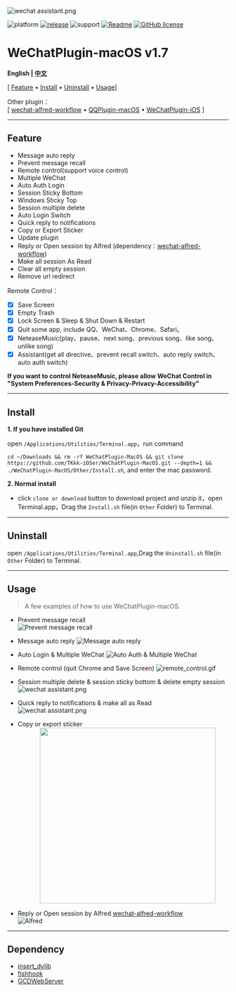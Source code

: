 

![wechat assistant.png](./Other/ScreenShots/en/wechatplugin.png)

![platform](https://img.shields.io/badge/platform-macos-lightgrey.svg)  [![release](https://img.shields.io/badge/release-v1.7-brightgreen.svg)](https://github.com/TKkk-iOSer/WeChatPlugin-MacOS/releases)  ![support](https://img.shields.io/badge/support-wechat%202.3.10-blue.svg)  [![Readme](https://img.shields.io/badge/readme-中文-yellow.svg)](./README.md)  [![GitHub license](https://img.shields.io/github/license/TKkk-iOSer/WeChatPlugin-MacOS.svg)](https://github.com/TKkk-iOSer/WeChatPlugin-MacOS/blob/master/LICENSE)

# WeChatPlugin-macOS v1.7

**English | [中文](./README.md)**

[ [Feature](#feature) &bull; [Install](#install) &bull; [Uninstall](#uninstall) &bull; [Usage](#usage)]

Other plugin：  
[ [wechat-alfred-workflow](https://github.com/TKkk-iOSer/wechat-alfred-workflow) &bull; [QQPlugin-macOS](https://github.com/TKkk-iOSer/QQPlugin-macOS) &bull; [WeChatPlugin-iOS](https://github.com/TKkk-iOSer/WeChatPlugin-iOS) ]

---

## Feature

* Message auto reply
* Prevent message recall
* Remote control(support voice control)
* Multiple WeChat
* Auto Auth Login
* Session Sticky Bottom
* Windows Sticky Top
* Session multiple delete
* Auto Login Switch
* Quick reply to notifications
* Copy or Export Sticker
* Update plugin
* Reply or Open session by Alfred  (dependency：[wechat-alfred-workflow](https://github.com/TKkk-iOSer/wechat-alfred-workflow))
* Make all session As Read
* Clear all empty session
* Remove url redirect

Remote Control：

- [x] Save Screen
- [x] Empty Trash
- [x] Lock Screen & Sleep  & Shut Down & Restart
- [x] Quit some app, include QQ、WeChat、Chrome、Safari。
- [x] NeteaseMusic(play、pause、next song、previous song、like song、unlike song)
- [x] Assistant(get all directive、prevent recall switch、auto reply switch、auto auth switch)

**If you want to control NeteaseMusic, please allow WeChat Control in "System Preferences-Security & Privacy-Privacy-Accessibility"**

---

## Install

**1. If you have installed Git**

open `/Applications/Utilities/Terminal.app`，run command

`cd ~/Downloads && rm -rf WeChatPlugin-MacOS && git clone https://github.com/TKkk-iOSer/WeChatPlugin-MacOS.git --depth=1 && ./WeChatPlugin-MacOS/Other/Install.sh`, and enter the mac password.

**2. Normal install**

* click `clone or download` button to download project and unzip it，open Terminal.app，Drag the `Install.sh` file(in `Other` Folder) to Terminal.

---

## Uninstall
open `/Applications/Utilities/Terminal.app`,Drag the `Uninstall.sh` file(in `Other` Folder) to Terminal.

---

## Usage

> A few examples of how to use WeChatPlugin-macOS.

* Prevent message recall   
  ![Prevent message recall](./Other/ScreenShots/en/prevent_recall.gif)

* Message auto reply
  ![Message auto reply](./Other/ScreenShots/en/auto_reply.gif)

* Auto Login & Multiple WeChat
  ![Auto Auth & Multiple WeChat](./Other/ScreenShots/en/auto_auth_and_new.gif)

* Remote control (quit Chrome and Save Screen)
  ![remote_control.gif](./Other/ScreenShots/en/remote_control.gif)

* Session multiple delete & session sticky bottom &  delete empty session
  ![wechat assistant.png](./Other/ScreenShots/en/multiselect_and_stick_bottom_and_clear_empty.gif)


* Quick reply to notifications &  make all as Read  
  ![wechat assistant.png](./Other/ScreenShots/en/quick_reply_and_make_read.gif)


* Copy or export sticker  
  <img src="./Other/ScreenShots/en/emotion_copy_export.png" height="400" hspace="50" />

* Reply or Open session by Alfred  [wechat-alfred-workflow](https://github.com/TKkk-iOSer/wechat-alfred-workflow)   
  ![Alfred](./Other/ScreenShots/en/alfred.gif)


---

## Dependency

* [insert_dylib](https://github.com/Tyilo/insert_dylib)
* [fishhook](https://github.com/facebook/fishhook)
* [GCDWebServer](https://github.com/swisspol/GCDWebServer)


